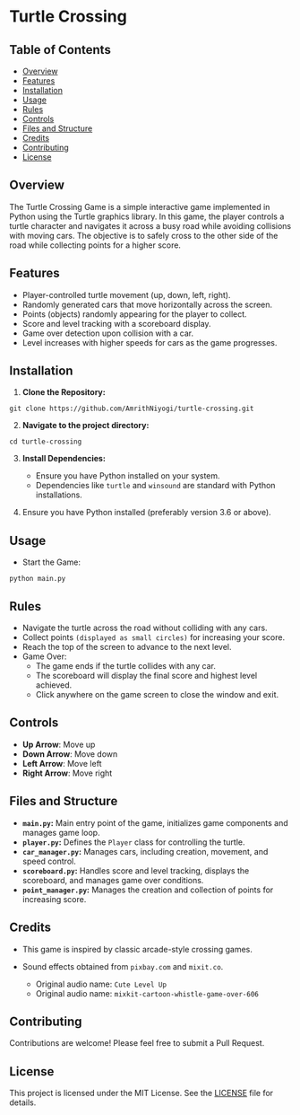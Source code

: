 # Turtle Crossing

## Table of Contents

- [Overview](#overview)
- [Features](#features)
- [Installation](#installation)
- [Usage](#usage)
- [Rules](#rules)
- [Controls](#controls)
- [Files and Structure](#files-and-structure)
- [Credits](#credits)
- [Contributing](contributing)
- [License](#license)

## Overview
The Turtle Crossing Game is a simple interactive game implemented in Python using the Turtle graphics library. In this game, the player controls a turtle character and navigates it across a busy road while avoiding collisions with moving cars. The objective is to safely cross to the other side of the road while collecting points for a higher score.

## Features

- Player-controlled turtle movement (up, down, left, right).
- Randomly generated cars that move horizontally across the screen.
- Points (objects) randomly appearing for the player to collect.
- Score and level tracking with a scoreboard display.
- Game over detection upon collision with a car.
- Level increases with higher speeds for cars as the game progresses.


## Installation
1. **Clone the Repository:**
```
git clone https://github.com/AmrithNiyogi/turtle-crossing.git
```

2. **Navigate to the project directory:**
```
cd turtle-crossing
```

3. **Install Dependencies:**

    - Ensure you have Python installed on your system.
    - Dependencies like `turtle` and `winsound` are standard with Python installations.


4. Ensure you have Python installed (preferably version 3.6 or above).

## Usage

- Start the Game:
```
python main.py
```

## Rules 

- Navigate the turtle across the road without colliding with any cars.
- Collect points `(displayed as small circles)` for increasing your score.
- Reach the top of the screen to advance to the next level.
- Game Over:
  - The game ends if the turtle collides with any car.
  - The scoreboard will display the final score and highest level achieved.
  - Click anywhere on the game screen to close the window and exit.

## Controls

- **Up Arrow**: Move up
- **Down Arrow**: Move down
- **Left Arrow**: Move left
- **Right Arrow**: Move right


## Files and Structure

- **`main.py`:** Main entry point of the game, initializes game components and manages game loop.
- **`player.py`:** Defines the `Player` class for controlling the turtle.
- **`car_manager.py`:** Manages cars, including creation, movement, and speed control.
- **`scoreboard.py`:** Handles score and level tracking, displays the scoreboard, and manages game over conditions.
- **`point_manager.py`:** Manages the creation and collection of points for increasing score.


## Credits
- This game is inspired by classic arcade-style crossing games.

- Sound effects obtained from `pixbay.com` and `mixit.co`.
  - Original audio name: `Cute Level Up`
  - Original audio name: `mixkit-cartoon-whistle-game-over-606`


## Contributing

Contributions are welcome! Please feel free to submit a Pull Request.


## License

This project is licensed under the MIT License. See the [LICENSE](LICENSE) file for details.
